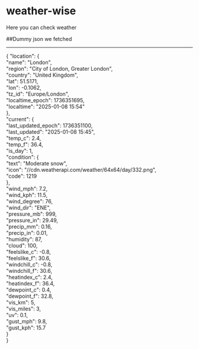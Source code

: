 # weather-wise

Here you can check weather 

##Dummy json we fetched

<hr>

{
  "location": {<br>
    "name": "London",<br>
    "region": "City of London, Greater London",<br>
    "country": "United Kingdom",<br>
    "lat": 51.5171,<br>
    "lon": -0.1062,<br>
    "tz_id": "Europe/London",<br>
    "localtime_epoch": 1736351695,<br>
    "localtime": "2025-01-08 15:54"<br>
  },<br>
  "current": {<br>
    "last_updated_epoch": 1736351100,<br>
    "last_updated": "2025-01-08 15:45",<br>
    "temp_c": 2.4,<br>
    "temp_f": 36.4,<br>
    "is_day": 1,<br>
    "condition": {<br>
      "text": "Moderate snow",<br>
      "icon": "//cdn.weatherapi.com/weather/64x64/day/332.png",<br>
      "code": 1219<br>
    },<br>
    "wind_mph": 7.2,<br>
    "wind_kph": 11.5,<br>
    "wind_degree": 76,<br>
    "wind_dir": "ENE",<br>
    "pressure_mb": 999,<br>
    "pressure_in": 29.49,<br>
    "precip_mm": 0.16,<br>
    "precip_in": 0.01,<br>
    "humidity": 87,<br>
    "cloud": 100,<br>
    "feelslike_c": -0.8,<br>
    "feelslike_f": 30.6,<br>
    "windchill_c": -0.8,<br>
    "windchill_f": 30.6,<br>
    "heatindex_c": 2.4,<br>
    "heatindex_f": 36.4,<br>
    "dewpoint_c": 0.4,<br>
    "dewpoint_f": 32.8,<br>
    "vis_km": 5,<br>
    "vis_miles": 3,<br>
    "uv": 0.1,<br>
    "gust_mph": 9.8,<br>
    "gust_kph": 15.7<br>
  }<br>
}
